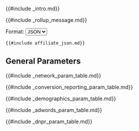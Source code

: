 {{#include _intro.md}}

{{#include _rollup_message.md}}

<style>.hide{ display: none;}</style>
<label>
  Format:
  <select class="scheme" name="scheme">
    <option value="json">JSON</option>
    <option value="xml">XML</option>
    <option value="csv">CSV</option>
    <option value="curl">cURL</option>
  </select>
</label>

<div class="result-json">

    {{#include affiliate_json.md}}

</div>

<div class="result-xml hide">

    {{#include affiliate_xml.md}}

</div>

<div class="result-csv hide">

    {{#include affiliate_csv.md}}

</div>

<div class="result-curl hide">

    {{#include affiliate_curl.md}}

</div>
<script src="schemesRender.js"></script>

<div style="{display: none;}">

</div>

## General Parameters

{{#include _network_param_table.md}}

{{#include _conversion_reporting_param_table.md}}

{{#include _demographics_param_table.md}}

{{#include _adwords_param_table.md}}

{{#include _dnpr_param_table.md}}
